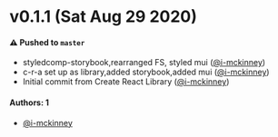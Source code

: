 # v0.1.1 (Sat Aug 29 2020)

#### ⚠️ Pushed to `master`

- styledcomp-storybook,rearranged FS, styled mui ([@i-mckinney](https://github.com/i-mckinney))
- c-r-a set up as library,added storybook,added mui ([@i-mckinney](https://github.com/i-mckinney))
- Initial commit from Create React Library ([@i-mckinney](https://github.com/i-mckinney))

#### Authors: 1

- [@i-mckinney](https://github.com/i-mckinney)
